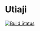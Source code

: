Utiaji
======
[![Build Status](https://travis-ci.org/bduggan/utiaji.svg?branch=master)](https://travis-ci.org/bduggan/utiaji)
